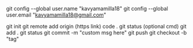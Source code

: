 git config --global user.name "kavyamamilla18"
git config --global user.email "kavyamamilla18@gmail.com"

git init
git remote add origin (https link) 
code . 
 git status (optional cmd)
    git add .
    git status
    git commit -m "custom msg here"
    git push
   git checkout -b "tag"